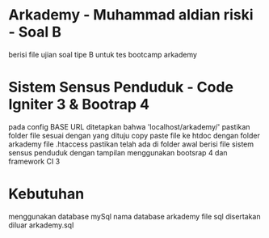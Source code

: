 # Arkademy - Muhammad aldian riski - Soal B


berisi file ujian soal tipe B untuk tes bootcamp arkademy

# Sistem Sensus Penduduk - Code Igniter 3 & Bootrap 4
pada config BASE URL ditetapkan bahwa 'localhost/arkademy/' 
pastikan folder file sesuai dengan yang dituju
copy paste file ke htdoc dengan folder arkademy
file .htaccess pastikan telah ada di folder awal
berisi file sistem sensus penduduk dengan tampilan menggunakan bootsrap 4 dan framework CI 3

# Kebutuhan
menggunakan database mySql
nama database arkademy
file sql disertakan diluar arkademy.sql

